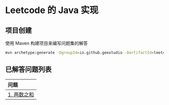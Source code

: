 # Leetcode 的 Java 实现

## 项目创建

使用 Maven 构建项目来编写问题集的解答

```bash
mvn archetype:generate -DgroupId=io.github.geextudio -DartifactId=leetcode-problems -DarchetypeCatalog=local -DinteractiveMode=false -DarchetypeArtifactId=maven-archetype-quickstart -DarchetypeVersion=1.4
```

## 已解答问题列表

|     问题      |
| :----           |
| [1. 两数之和](./leetcode-problems/src/main/java/io/github/geetudio/solutions/Solution1.java)  |
